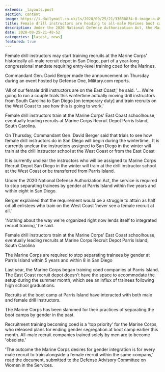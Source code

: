 ```yaml
---
extends: _layouts.post
section: content
image: https://i.dailymail.co.uk/1s/2020/09/25/21/33630834-0-image-a-49_1601066187797.jpg 
title: Female drill instructors are heading to all-male Marines boot camp in San Diego 
description: Under the 2020 National Defense Authorization Act, the Marine Corps are required to stop separating trainees by gender. 
date: 2020-09-25-21-48-52 
categories: [latest, news] 
featured: true 
--- 
```

Female drill instructors may start training recruits at the Marine Corps' historically all-male recruit depot in San Diego, part of a year-long congressional mandate requiring entry-level training coed for the Marines. 

Commandant Gen. David Berger made the announcement on Thursday during an event hosted by Defense One, Military.com reports. 

'All of our female drill instructors are on the East Coast,' he said. '... We're going to run a couple trials this wintertime actually moving drill instructors from South Carolina to San Diego [on temporary duty] and train recruits on the West Coast to see how this is going to work.' 

Female drill instructors train at the Marine Corps' East Coast schoolhouse, eventually leading recruits at Marine Corps Recruit Depot Parris Island, South Carolina. 

On Thursday, Commandant Gen. David Berger said that trials to see how female drill instructors do in San Diego will begin during the wintertime.  It is currently unclear the instructors assigned to San Diego in the winter will train at the drill instructor school at the West Coast or from the East Coast

It is currently unclear the instructors who will be assigned to Marine Corps Recruit Depot San Diego in the winter will train at the drill instructor school at the West Coast or be transferred from Parris Island. 

Under the 2020 National Defense Authorization Act, the service is required to stop separating trainees by gender at Parris Island within five years and within eight in San Diego.

Berger explained that the requirement would be a struggle to attain as half od all enlistees who train on the West Coast 'never see a female recruit at all.'

'Nothing about the way we're organized right now lends itself to integrated recruit training,' he said.  

Female drill instructors train at the Marine Corps' East Coast schoolhouse, eventually leading recruits at Marine Corps Recruit Depot Parris Island, South Carolina

The Marine Corps are required to stop separating trainees by gender at Parris Island within 5 years and within 8 in San Diego

Last year, the Marine Corps began training coed companies at Parris Island. The East Coast recruit depot doesn't have the space to accommodate the setup during the summer month, which see an influx of trainees following high school graduations. 

Recruits at the boot camp at Parris Island have interacted with both male and female drill instructors. 

The Marine Corps has been slammed for their practices of separating the boot camps by gender in the past.  

Recruitment training becoming coed is a 'top priority' for the Marine Corps, who released plans for ending gender segregation at boot camp earlier this month. All-male recruit companies trained solely by men are to become 'obsolete.'  

'The outcome the Marine Corps desires for gender integration is for every male recruit to train alongside a female recruit within the same company,' read the document, submitted to the Defense Advisory Committee on Women in the Services. 

